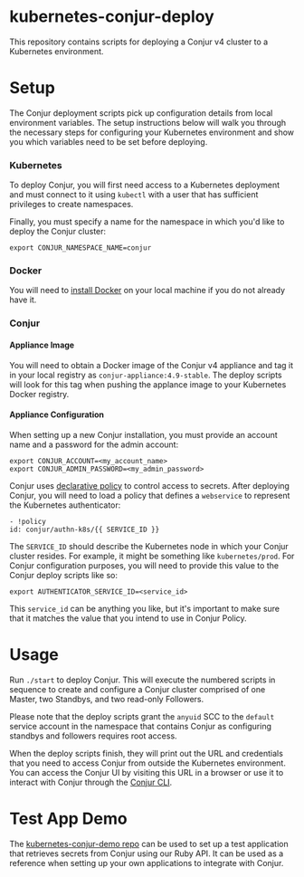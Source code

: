 # kubernetes-conjur-deploy

This repository contains scripts for deploying a Conjur v4 cluster to a
Kubernetes environment.

# Setup

The Conjur deployment scripts pick up configuration details from local
environment variables. The setup instructions below will walk you through the
necessary steps for configuring your Kubernetes environment and show you which
variables need to be set before deploying.

### Kubernetes

To deploy Conjur, you will first need access to a Kubernetes deployment and must
connect to it using `kubectl` with a user that has sufficient privileges to
create namespaces.

Finally, you must specify a name for the namespace in which you'd like to deploy
the Conjur cluster:

```
export CONJUR_NAMESPACE_NAME=conjur
```

### Docker

You will need to [install Docker](https://www.docker.com/get-docker) on your
local machine if you do not already have it.

### Conjur

#### Appliance Image

You will need to obtain a Docker image of the Conjur v4 appliance and tag it in
your local registry as `conjur-appliance:4.9-stable`. The deploy scripts will
look for this tag when pushing the applance image to your Kubernetes Docker
registry.

#### Appliance Configuration

When setting up a new Conjur installation, you must provide an account name and
a password for the admin account:

```
export CONJUR_ACCOUNT=<my_account_name>
export CONJUR_ADMIN_PASSWORD=<my_admin_password>
```

Conjur uses [declarative policy](https://developer.conjur.net/policy) to control
access to secrets. After deploying Conjur, you will need to load a policy that
defines a `webservice` to represent the Kubernetes authenticator:

```
- !policy
id: conjur/authn-k8s/{{ SERVICE_ID }}
```

The `SERVICE_ID` should describe the Kubernetes node in which your Conjur cluster
resides. For example, it might be something like `kubernetes/prod`. For Conjur
configuration purposes, you will need to provide this value to the Conjur deploy
scripts like so:

```
export AUTHENTICATOR_SERVICE_ID=<service_id>
```

This `service_id` can be anything you like, but it's important to make sure
that it matches the value that you intend to use in Conjur Policy.

# Usage

Run `./start` to deploy Conjur. This will execute the numbered scripts in
sequence to create and configure a Conjur cluster comprised of one Master, two
Standbys, and two read-only Followers.

Please note that the deploy scripts grant the `anyuid` SCC to the `default`
service account in the namespace that contains Conjur as configuring standbys and
followers requires root access.

When the deploy scripts finish, they will print out the URL and credentials that
you need to access Conjur from outside the Kubernetes environment. You can access
the Conjur UI by visiting this URL in a browser or use it to interact with Conjur
through the [Conjur CLI](https://developer.conjur.net/cli).

# Test App Demo

The [kubernetes-conjur-demo repo](https://github.com/conjurdemos/kubernetes-conjur-demo)
can be used to set up a test application that retrieves secrets from Conjur
using our Ruby API. It can be used as a reference when setting up your own
applications to integrate with Conjur.
